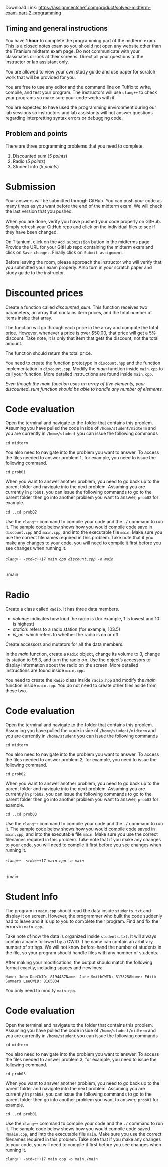 Download Link: https://assignmentchef.com/product/solved-midterm-exam-part-2-programming
<br>
<h2><a id="user-content-timing-and-general-instructions" class="anchor" href="https://github.com/peskin55/CPSC121/tree/master/copy/Exams/Midterm#timing-and-general-instructions" aria-hidden="true"></a>Timing and general instructions</h2>

You have <strong>1 hour</strong> to complete the programming part of the midterm exam. This is a closed notes exam so you should not open any website other than the Titanium midterm exam page. Do not communicate with your classmates or look at their screens. Direct all your questions to the instructor or lab assistant only.

You are allowed to view your own study guide and use paper for scratch work that will be provided for you.

You are free to use any editor and the command line on Tuffix to write, compile, and test your program. The instructors will use <code>clang++</code> to check your programs so make sure your code works with it.

You are expected to have used the programming environment during our lab sessions so instructors and lab assistants will not answer questions regarding interpretting syntax errors or debugging code.

<h2><a id="user-content-problem-and-points" class="anchor" href="https://github.com/peskin55/CPSC121/tree/master/copy/Exams/Midterm#problem-and-points" aria-hidden="true"></a>Problem and points</h2>

There are three programming problems that you need to complete.

<ol>

 <li>Discounted sum (<em>5 points</em>)</li>

 <li>Radio (<em>5 points</em>)</li>

 <li>Student info (<em>5 points</em>)</li>

</ol>

<h1><a id="user-content-submission" class="anchor" href="https://github.com/peskin55/CPSC121/tree/master/copy/Exams/Midterm#submission" aria-hidden="true"></a>Submission</h1>

Your answers will be submitted through GitHub. You can push your code as many times as you want before the end of the midterm exam. We will check the last version that you pushed.

When you are done, verify you have pushed your code properly on GitHub. Simply refresh your GitHub repo and click on the individual files to see if they have been changed.

On Titanium, click on the <code>Add submission</code> button in the midterms page. Provide the URL for your GitHub repo containing the midterm exam and click on <code>Save changes</code>. Finally click on <code>Submit assignment</code>.

Before leaving the room, please approach the instructor who will verify that you submitted your exam properly. Also turn in your scratch paper and study guide to the instructor.




<h1>Discounted prices</h1>

Create a function called <em>discounted_sum</em>. This function receives two parameters, an array that contains item prices, and the total number of items inside that array.

The function will go through each price in the array and compute the total price. However, whenever a price is over $50.00, that price will get a 5% discount. Take note, it is only that item that gets the discount, not the total amount.

The function should return the total price.

You need to create the function prototype in <code>discount.hpp</code> and the function implementation in <code>discount.cpp</code>. Modify the <em>main</em> function inside <code>main.cpp</code> to call your function. More detailed instructions are found inside <code>main.cpp</code>.

<em>Even though the main function uses an array of five elements, your discounted_sum function should be able to handle any number of elements.</em>

<h1><a id="user-content-code-evaluation" class="anchor" href="https://github.com/peskin55/CPSC121/tree/master/copy/Exams/Midterm/prob01#code-evaluation" aria-hidden="true"></a>Code evaluation</h1>

Open the terminal and navigate to the folder that contains this problem. Assuming you have pulled the code inside of <code>/home/student/midterm</code> and you are currently in <code>/home/student</code> you can issue the following commands

<pre><code>cd midterm</code></pre>

You also need to navigate into the problem you want to answer. To access the files needed to answer problem 1, for example, you need to issue the following command.

<pre><code>cd prob01</code></pre>

When you want to answer another problem, you need to go back up to the parent folder and navigate into the next problem. Assuming you are currently in <code>prob01</code>, you can issue the following commands to go to the parent folder then go into another problem you want to answer; <code>prob02</code> for example.

<pre><code>cd ..cd prob02</code></pre>

Use the <code>clang++</code> command to compile your code and the <code>./</code> command to run it. The sample code below shows how you would compile code save in <code>discount.cpp</code> and <code>main.cpp</code>, and into the executable file <code>main</code>. Make sure you use the correct filenames required in this problem. Take note that if you make any changes to your code, you will need to compile it first before you see changes when running it.

<h6><code>clang++ -std=c++17 main.cpp discount.cpp -o main</code></h6>

./main

<h6><code></code></h6>




<h1>Radio</h1>

Create a class called <code>Radio</code>. It has three data members.

<ul>

 <li><em>volume</em>: indicates how loud the radio is (for example, 1 is lowest and 10 is highest)</li>

 <li><em>station</em>: refers to a radio station (for example, 103.5)</li>

 <li><em>is_on</em>: which refers to whether the radio is on or off</li>

</ul>

Create accessors and mutators for all the data members.

In the <em>main</em> function, create a <code>Radio</code> object, change its volume to 3, change its station to 98.3, and turn the radio on. Use the object’s accessors to display information about the radio on the screen. More detailed instructions are found inside <code>main.cpp</code>.

You need to create the <code>Radio</code> class inside <code>radio.hpp</code> and modify the <em>main</em> function inside <code>main.cpp</code>. You do not need to create other files aside from these two.

<h1><a id="user-content-code-evaluation" class="anchor" href="https://github.com/peskin55/CPSC121/tree/master/copy/Exams/Midterm/prob02#code-evaluation" aria-hidden="true"></a>Code evaluation</h1>

Open the terminal and navigate to the folder that contains this problem. Assuming you have pulled the code inside of <code>/home/student/midterm</code> and you are currently in <code>/home/student</code> you can issue the following commands

<pre><code>cd midterm</code></pre>

You also need to navigate into the problem you want to answer. To access the files needed to answer problem 2, for example, you need to issue the following command.

<pre><code>cd prob02</code></pre>

When you want to answer another problem, you need to go back up to the parent folder and navigate into the next problem. Assuming you are currently in <code>prob02</code>, you can issue the following commands to go to the parent folder then go into another problem you want to answer; <code>prob03</code> for example.

<pre><code>cd ..cd prob03</code></pre>

Use the <code>clang++</code> command to compile your code and the <code>./</code> command to run it. The sample code below shows how you would compile code saved in <code>main.cpp</code>, and into the executable file <code>main</code>. Make sure you use the correct filenames required in this problem. Take note that if you make any changes to your code, you will need to compile it first before you see changes when running it.

<h6><code>clang++ -std=c++17 main.cpp -o main</code></h6>

./main

<h6><code></code></h6>

<h1>Student Info</h1>

The program in <code>main.cpp</code> should read the data inside <code>students.txt</code> and display it on screen. However, the programmer who built the code suddenly had to leave and it is up to you to complete their program. Find and fix the errors in <code>main.cpp</code>.

Take note of how the data is organized inside <code>students.txt</code>. It will always contain a name followed by a CWID. The name can contain an arbitrary number of strings. We will not know before-hand the number of students in the file, so your program should handle files with any number of students.

After making your modifications, the output should match the following format exactly, including spaces and newlines:

<pre><code>Name: John DoeCWID: 8194487Name: Jane SmithCWID: 8173258Name: Edith Summers LeeCWID: 8165834</code></pre>

You only need to modify <code>main.cpp</code>.

<h1><a id="user-content-code-evaluation" class="anchor" href="https://github.com/peskin55/CPSC121/tree/master/copy/Exams/Midterm/prob03#code-evaluation" aria-hidden="true"></a>Code evaluation</h1>

Open the terminal and navigate to the folder that contains this problem. Assuming you have pulled the code inside of <code>/home/student/midterm</code> and you are currently in <code>/home/student</code> you can issue the following commands

<pre><code>cd midterm</code></pre>

You also need to navigate into the problem you want to answer. To access the files needed to answer problem 3, for example, you need to issue the following command.

<pre><code>cd prob03</code></pre>

When you want to answer another problem, you need to go back up to the parent folder and navigate into the next problem. Assuming you are currently in <code>prob03</code>, you can issue the following commands to go to the parent folder then go into another problem you want to answer; <code>prob01</code> for example.

<pre><code>cd ..cd prob01</code></pre>

Use the <code>clang++</code> command to compile your code and the <code>./</code> command to run it. The sample code below shows how you would compile code saved in<code>main.cpp</code>, and into the executable file <code>main</code>. Make sure you use the correct filenames required in this problem. Take note that if you make any changes to your code, you will need to compile it first before you see changes when running it.

<pre><code>clang++ -std=c++17 main.cpp -o main./main</code></pre>


